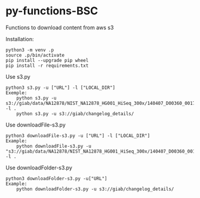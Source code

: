 # py-functions-BSC
Functions to download content from aws s3

Installation:

    python3 -m venv .p
    source .p/bin/activate
    pip install --upgrade pip wheel
    pip install -r requirements.txt

Use s3.py
    
    python3 s3.py -u ["URL"] -l ["LOCAL_DIR"]
    Exemple:
        python s3.py -u   s3://giab/data/NA12878/NIST_NA12878_HG001_HiSeq_300x/140407_D00360_0017_BH947YADXX/Project_RM8398/Sample_U5c/U5c_CCGTCC_L001_R2_001.fastq.gz -l .
        python s3.py -u s3://giab/changelog_details/
    
Use downloadFile-s3.py

    python3 downloadFile-s3.py -u ["URL"] -l ["LOCAL_DIR"]
    Example:
        python downloadFile-s3.py -u "s3://giab/data/NA12878/NIST_NA12878_HG001_HiSeq_300x/140407_D00360_0017_BH947YADXX/Project_RM8398/Sample_U5c/U5c_CCGTCC_L001_R2_001.fastq.gz" -l .

Use downloadFolder-s3.py

    python3 downloadFolder-s3.py -u["URL"]
    Example:
        python downloadFolder-s3.py -u s3://giab/changelog_details/
